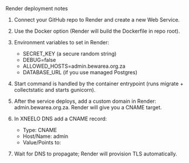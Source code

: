 Render deployment notes

1) Connect your GitHub repo to Render and create a new Web Service.

2) Use the Docker option (Render will build the Dockerfile in repo root).

3) Environment variables to set in Render:
   - SECRET_KEY (a secure random string)
   - DEBUG=false
   - ALLOWED_HOSTS=admin.bewarea.org.za
   - DATABASE_URL (if you use managed Postgres)

4) Start command is handled by the container entrypoint (runs migrate + collectstatic and starts gunicorn).

5) After the service deploys, add a custom domain in Render: admin.bewarea.org.za. Render will give you a CNAME target.

6) In XNEELO DNS add a CNAME record:
   - Type: CNAME
   - Host/Name: admin
   - Value/Points to: <Render CNAME target provided by Render>

7) Wait for DNS to propagate; Render will provision TLS automatically.
